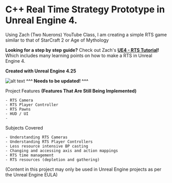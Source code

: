 # C++ Real Time Strategy Prototype in Unreal Engine 4.
Using Zach (Two Nuerons) YouTube Class, I am creating a simple RTS game similar to that of StarCraft 2 or Age of Mythology

**Looking for a step by step guide?** Check out Zach's **[UE4 - RTS Tutorial](https://www.youtube.com/playlist?list=PLwFl5pGzKd2i5YQ95NIth3k7qEUjVeBZ8)!**
Which includes many learning points on how to make a RTS in Unreal Engine 4.

**Created with Unreal Engine 4.25**

![alt text](http://www.tomlooman.com/wp-content/uploads/2017/12/Thumb_MainUE4Course30_header.jpg)
**^^^ Needs to be updated! ^^^**

Project Features
**(Features That Are Still Being Implemented)**

 	- RTS Camera
  	- RTS Player Controller
  	- RTS Pawns
	- HUD / UI
	- 
	
Subjects Covered

	- Understanding RTS Cameras
	- Understanding RTS Player Controllers
	- Less resource intensive BP casting
	- Changing and accessing axis and action mappings
	- RTS time management
	- RTS resources (depletion and gathering)

(Content in this project may only be used in Unreal Engine projects as per the Unreal Engine EULA)
